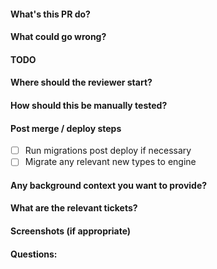 #### What's this PR do?

#### What could go wrong?

#### TODO

#### Where should the reviewer start?

#### How should this be manually tested?

#### Post merge / deploy steps

- [ ] Run migrations post deploy if necessary
- [ ] Migrate any relevant new types to engine

#### Any background context you want to provide?

#### What are the relevant tickets?

#### Screenshots (if appropriate)

#### Questions:
